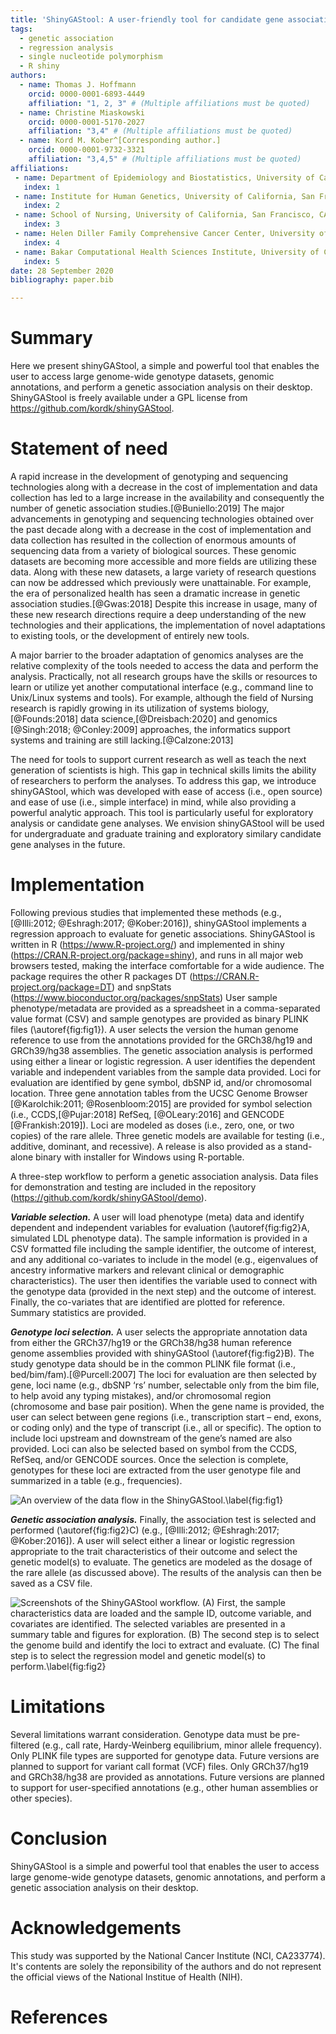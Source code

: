 ```yaml
---
title: 'ShinyGAStool: A user-friendly tool for candidate gene association studies '
tags:
  - genetic association
  - regression analysis
  - single nucleotide polymorphism
  - R shiny
authors:
  - name: Thomas J. Hoffmann
    orcid: 0000-0001-6893-4449
    affiliation: "1, 2, 3" # (Multiple affiliations must be quoted)
  - name: Christine Miaskowski
    orcid: 0000-0001-5170-2027
    affiliation: "3,4" # (Multiple affiliations must be quoted)
  - name: Kord M. Kober^[Corresponding author.]
    orcid: 0000-0001-9732-3321
    affiliation: "3,4,5" # (Multiple affiliations must be quoted)
affiliations:
 - name: Department of Epidemiology and Biostatistics, University of California, San Francisco, CA
   index: 1
 - name: Institute for Human Genetics, University of California, San Francisco, CA
   index: 2
 - name: School of Nursing, University of California, San Francisco, CA
   index: 3
 - name: Helen Diller Family Comprehensive Cancer Center, University of California, San Francisco, CA
   index: 4
 - name: Bakar Computational Health Sciences Institute, University of California, San Francisco, CA 
   index: 5
date: 28 September 2020
bibliography: paper.bib

---
```


# Summary

Here we present shinyGAStool, a simple and powerful tool that enables the user to access large genome-wide genotype datasets, genomic annotations, and perform a genetic association analysis on their desktop. ShinyGAStool is freely available under a GPL license from https://github.com/kordk/shinyGAStool.

# Statement of need 

A rapid increase in the development of genotyping and sequencing technologies along with a decrease in the cost of implementation and data collection has led to a large increase in the availability and consequently the number of genetic association studies.[@Buniello:2019] The major advancements in genotyping and sequencing technologies obtained over the past decade along with a decrease in the cost of implementation and data collection has resulted in the collection of enormous amounts of sequencing data from a variety of biological sources. These genomic datasets are becoming more accessible and more fields are utilizing these data. Along with these new datasets, a large variety of research questions can now be addressed which previously were unattainable. For example, the era of personalized health has seen a dramatic increase in genetic association studies.[@Gwas:2018] Despite this increase in usage, many of these new research directions require a deep understanding of the new technologies and their applications, the implementation of novel adaptations to existing tools, or the development of entirely new tools. 

A major barrier to the broader adaptation of genomics analyses are the relative complexity of the tools needed to access the data and perform the analysis. Practically, not all research groups have the skills or resources to learn or utilize yet another computational interface (e.g., command line to Unix/Linux systems and tools). For example, although the field of Nursing research is rapidly growing in its utilization of systems biology,[@Founds:2018] data science,[@Dreisbach:2020] and genomics [@Singh:2018; @Conley:2009] approaches, the informatics support systems and training are still lacking.[@Calzone:2013]

The need for tools to support current research as well as teach the next generation of scientists is high. This gap in technical skills limits the ability of researchers to perform the analyses. To address this gap, we introduce shinyGAStool, which was developed with ease of access (i.e., open source) and ease of use (i.e., simple interface) in mind, while also providing a powerful analytic approach. This tool is particularly useful for exploratory analysis or candidate gene analyses. We envision shinyGAStool will be used for undergraduate and graduate training and exploratory similary candidate gene analyses in the future. 

# Implementation

Following previous studies that implemented these methods (e.g., [@Illi:2012; @Eshragh:2017; @Kober:2016]), shinyGAStool implements a regression approach to evaluate for genetic associations. ShinyGAStool is written in R (https://www.R-project.org/) and implemented in shiny (https://CRAN.R-project.org/package=shiny), and runs in all major web browsers tested, making the interface comfortable for a wide audience. The package requires the other R packages DT (https://CRAN.R-project.org/package=DT) and snpStats (https://www.bioconductor.org/packages/snpStats) User sample phenotype/metadata are provided as a spreadsheet in a comma-separated value format (CSV) and sample genotypes are provided as binary PLINK files (\autoref{fig:fig1}). A user selects the version the human genome reference to use from the annotations provided for the GRCh38/hg19 and GRCh39/hg38 assemblies. The genetic association analysis is performed using either a linear or logistic regression. A user identifies the dependent variable and independent variables from the sample data provided. Loci for evaluation are identified by gene symbol, dbSNP id, and/or chromosomal location. Three gene annotation tables from the UCSC Genome Browser [@Karolchik:2011; @Rosenbloom:2015] are provided for symbol selection (i.e., CCDS,[@Pujar:2018] RefSeq, [@OLeary:2016] and GENCODE [@Frankish:2019]). Loci are modeled as doses (i.e., zero, one, or two copies) of the rare allele. Three genetic models are available for testing (i.e., additive, dominant, and recessive). A release is also provided as a stand-alone binary with installer for Windows using R-portable. 

A three-step workflow to perform a genetic association analysis. Data files for demonstration and testing are included in the repository (https://github.com/kordk/shinyGAStool/demo).

_**Variable selection.**_ A user will load phenotype (meta) data and identify dependent and independent variables for evaluation (\autoref{fig:fig2}A, simulated LDL phenotype data). The sample information is provided in a CSV formatted file including the sample identifier, the outcome of interest, and any additional co-variates to include in the model (e.g., eigenvalues of ancestry informative markers and relevant clinical or demographic characteristics). The user then identifies the variable used to connect with the genotype data (provided in the next step) and the outcome of interest. Finally, the co-variates that are identified are plotted for reference. Summary statistics are provided.

_**Genotype loci selection.**_ A user selects the appropriate annotation data from either the GRCh37/hg19 or the GRCh38/hg38 human reference genome assemblies provided with shinyGAStool (\autoref{fig:fig2}B). The study genotype data should be in the common PLINK file format (i.e., bed/bim/fam).[@Purcell:2007] The loci for evaluation are then selected by gene, loci name (e.g., dbSNP ‘rs’ number, selectable only from the bim file, to help avoid any typing mistakes), and/or chromosomal region (chromosome and base pair position). When the gene name is provided, the user can select between gene regions (i.e., transcription start – end, exons, or coding only) and the type of transcript (i.e., all or specific). The option to include loci upstream and downstream of the gene’s named are also provided. Loci can also be selected based on symbol from the CCDS, RefSeq, and/or GENCODE sources. Once the selection is complete, genotypes for these loci are extracted from the user genotype file and summarized in a table (e.g., frequencies). 

![An overview of the data flow in the ShinyGAStool.\label{fig:fig1}](fig1.png)

_**Genetic association analysis.**_ Finally, the association test is selected and performed (\autoref{fig:fig2}C) (e.g., [@Illi:2012; @Eshragh:2017; @Kober:2016]). A user will select either a linear or logistic regression appropriate to the trait characteristics of their outcome and select the genetic model(s) to evaluate. The genetics are modeled as the dosage of the rare allele (as discussed above). The results of the analysis can then be saved as a CSV file.

![Screenshots of the ShinyGAStool workflow. (A) First, the sample characteristics data are loaded and the sample ID, outcome variable, and covariates are identified. The selected variables are presented in a summary table and figures for exploration. (B) The second step is to select the genome build and identify the loci to extract and evaluate. (C) The final step is to select the regression model and genetic model(s) to perform.\label{fig:fig2}](fig2.png)

# Limitations

Several limitations warrant consideration. Genotype data must be pre-filtered (e.g., call rate, Hardy-Weinberg equilibrium, minor allele frequency). Only PLINK file types are supported for genotype data. Future versions are planned to support for variant call format (VCF) files. Only GRCh37/hg19 and GRCh38/hg38 are provided as annotations. Future versions are planned to support for user-specified annotations (e.g., other human assemblies or other species).

# Conclusion

ShinyGAStool is a simple and powerful tool that enables the user to access large genome-wide genotype datasets, genomic annotations, and perform a genetic association analysis on their desktop.

# Acknowledgements

This study was supported by the National Cancer Institute (NCI, CA233774). It's contents are solely the reponsibility of the authors and do not represent the official views of the National Institue of Health (NIH).

# References
